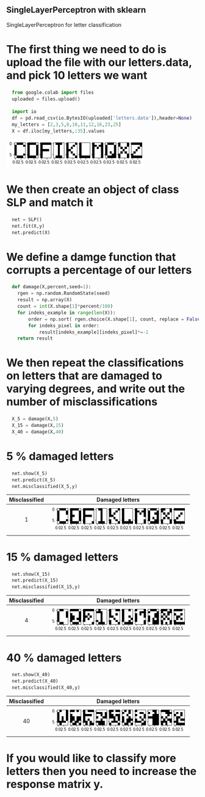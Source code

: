 ## SingleLayerPerceptron with sklearn

SingleLayerPerceptron for letter classification

# The first thing we need to do is upload the file with our letters.data, and pick 10 letters we want

```python
  from google.colab import files
  uploaded = files.upload()

  import io
  df = pd.read_csv(io.BytesIO(uploaded['letters.data']),header=None)
  my_letters = [2,3,5,8,10,11,12,16,23,25]
  X = df.iloc[my_letters,:35].values
```
![Screenshot](pictures/letters.png)

# We then create an object of class SLP and match it

```python
  net = SLP()
  net.fit(X,y)
  net.predict(X)
```
# We define a damge function that corrupts a percentage of our letters

```python
  def damage(X,percent,seed=1):
    rgen = np.random.RandomState(seed)
    result = np.array(X)
    count = int(X.shape[1]*percent/100)
    for indeks_example in range(len(X)):
        order = np.sort( rgen.choice(X.shape[1], count, replace = False))
        for indeks_pixel in order:
            result[indeks_example][indeks_pixel]*=-1
    return result
```

# We then repeat the classifications on letters that are damaged to varying degrees, and write out the number of misclassifications

```python
  X_5 = damage(X,5)
  X_15 = damage(X,15)
  X_40 = damage(X,40)
```
# 5 % damaged letters

```python
  net.show(X_5)
  net.predict(X_5)
  net.misclassified(X_5,y)
```
Misclassified           |  Damaged letters
:-------------------------:|:-------------------------:
1  |  ![Screenshot](pictures/letters_damaged_by_5.png)


# 15 % damaged letters

```python
  net.show(X_15)
  net.predict(X_15)
  net.misclassified(X_15,y)
```
Misclassified           |  Damaged letters
:-------------------------:|:-------------------------:
4  |  ![Screenshot](pictures/letters_damaged_by_15.png)

# 40 % damaged letters

```python
  net.show(X_40)
  net.predict(X_40)
  net.misclassified(X_40,y)
```
Misclassified           |  Damaged letters
:-------------------------:|:-------------------------:
40  |  ![Screenshot](pictures/letters_damaged_by_40.png)

# If you would like to classify more letters then you need to increase the response matrix **y**. 
